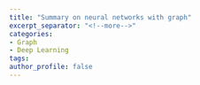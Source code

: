 ```yaml
---
title: "Summary on neural networks with graph"
excerpt_separator: "<!--more-->"
categories:
- Graph
- Deep Learning
tags:
author_profile: false
---
```


